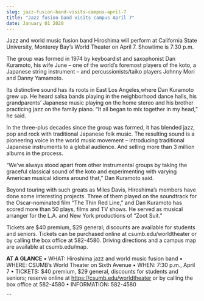 ```yaml
---
slug: jazz-fusion-band-visits-campus-april-7
title: "Jazz fusion band visits campus April 7"
date: January 01 2020
---
```


 
<p>
  Jazz and world music fusion band Hiroshima will perform at California State
  University, Monterey Bay’s World Theater on April 7. Showtime is 7:30 p.m.
</p>
<p>
  The group was formed in 1974 by keyboardist and saxophonist Dan Kuramoto, his
  wife June – one of the world’s foremost players of the koto, a Japanese string
  instrument – and percussionists/taiko players Johnny Mori and Danny Yamamoto.
</p>
<p>
  Its distinctive sound has its roots in East Los Angeles,where Dan Kuramoto
  grew up. He heard salsa bands playing in the neighborhood dance halls, his
  grandparents’ Japanese music playing on the home stereo and his brother
  practicing jazz on the family piano. “It all began to mix together in my
  head,” he said.
</p>
<p>
  In the three-plus decades since the group was formed, it has blended jazz, pop
  and rock with traditional Japanese folk music. The resulting sound is a
  pioneering voice in the world music movement – introducing traditional
  Japanese instruments to a global audience. And selling more than 3 million
  albums in the process.
</p>
<p>
  “We’ve always stood apart from other instrumental groups by taking the
  graceful classical sound of the koto and experimenting with varying American
  musical idioms around that,” Dan Kuramoto said.
</p>
<p>
  Beyond touring with such greats as Miles Davis, Hiroshima’s members have done
  some interesting projects. Three of them played on the soundtrack for the
  Oscar-nominated film “The Thin Red Line,” and Dan Kuramoto has scored more
  than 50 plays, films and TV shows. He served as musical arranger for the L.A.
  and New York productions of “Zoot Suit.”
</p>
<p>
  Tickets are $40 premium, $29 general; discounts are available for students and
  seniors. Tickets can be purchased online at csumb.edu/worldtheater or by
  calling the box office at 582-4580. Driving directions and a campus map are
  available at csumb.edu/map.
</p>
<p>
  <strong>AT A GLANCE</strong> • WHAT: Hiroshima jazz and world music fusion
  band • WHERE: CSUMB’s World Theater on Sixth Avenue • WHEN: 7:30 p.m., April 7
  • TICKETS: $40 premium, $29 general, discounts for students and seniors;
  reserve online at
  <a href="https://csumb.edu/worldtheater" title="https://csumb.edu/worldtheater"
    >https://csumb.edu/worldtheater</a
  >
  or by calling the box office at 582-4580 • INFORMATION: 582-4580
</p>
```
